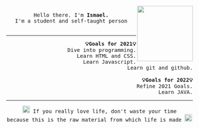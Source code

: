 
 <p align="center">
  <br>
  <br>
  <br>
  <img src="https://media.giphy.com/media/ssm0SSwVbICGc/giphy.gif" width="150" align= "right"/>
   <br>
  <samp>Hello there. I'm <strong>Ismael.</strong><br> I'm a student and self-taught person</samp>
  <br>
  <br>

</p>

------------
<p align ="right">
<samp><strong>💡Goals for 2021💡</samp></strong><br>
<samp> Dive into programming.</samp><br>
<samp>  Learn HTML and CSS.</samp><br>
<samp> Learn Javascript. </samp><br>
<samp> Learn git and github.</samp><br>
<br/>
<samp><strong>💡Goals for 2022💡</samp></strong><br>
<samp>Refine 2021 Goals.</samp><br>
<samp>Learn JAVA.</samp>
</p>
  
------------

<p align ="center">
<img src="https://media.giphy.com/media/NpC4ON7QVoznhNOzIY/giphy.gif" width="20" /><samp> If you really love life, don't waste your time <br> because this is the raw material from which life is made  </samp><img src="https://media.giphy.com/media/NpC4ON7QVoznhNOzIY/giphy.gif" width="20" />
</p>

